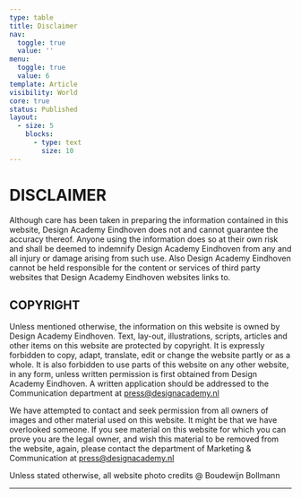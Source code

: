 ```yaml
---
type: table
title: Disclaimer
nav:
  toggle: true
  value: ''
menu:
  toggle: true
  value: 6
template: Article
visibility: World
core: true
status: Published
layout:
  - size: 5
    blocks:
      - type: text
        size: 10
---
```


# DISCLAIMER
Although care has been taken in preparing the information contained in this website, Design Academy Eindhoven does not and cannot guarantee the accuracy thereof. Anyone using the information does so at their own risk and shall be deemed to indemnify Design Academy Eindhoven from any and all injury or damage arising from such use. Also Design Academy Eindhoven cannot be held responsible for the content or services of third party websites that Design Academy Eindhoven websites links to.


## COPYRIGHT
Unless mentioned otherwise, the information on this website is owned by Design Academy Eindhoven. Text, lay-out, illustrations, scripts, articles and other items on this website are protected by copyright. It is expressly forbidden to copy, adapt, translate, edit or change the website partly or as a whole. It is also forbidden to use parts of this website on any other website, in any form, unless written permission is first obtained from Design Academy Eindhoven. A written application should be addressed to the Communication
department at <press@designacademy.nl>

We have attempted to contact and seek permission from all owners of images and other material used on this website. It might be that we have overlooked someone. If you see material on this website for which you can prove you are the legal owner, and wish this material to be removed from the website, again, please contact the department of Marketing & Communication at <press@designacademy.nl>

Unless stated otherwise, all website photo credits @ Boudewijn Bollmann

---
